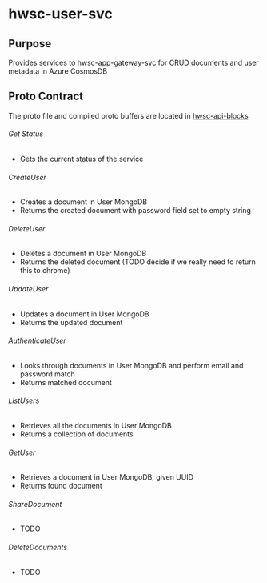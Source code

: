 # hwsc-user-svc

## Purpose
Provides services to hwsc-app-gateway-svc for CRUD documents and user metadata in Azure CosmosDB

## Proto Contract
The proto file and compiled proto buffers are located in 
[hwsc-api-blocks](https://github.com/faraonc/hwsc-api-blocks/tree/master/int/hwsc-user-svc/proto)

###### Get Status
- Gets the current status of the service

###### CreateUser
- Creates a document in User MongoDB
- Returns the created document with password field set to empty string

###### DeleteUser
- Deletes a document in User MongoDB
- Returns the deleted document (TODO decide if we really need to return this to chrome)

###### UpdateUser
- Updates a document in User MongoDB
- Returns the updated document

###### AuthenticateUser
- Looks through documents in User MongoDB and perform email and password match
- Returns matched document

###### ListUsers
- Retrieves all the documents in User MongoDB
- Returns a collection of documents

###### GetUser
- Retrieves a document in User MongoDB, given UUID
- Returns found document

###### ShareDocument
- TODO

###### DeleteDocuments
- TODO
